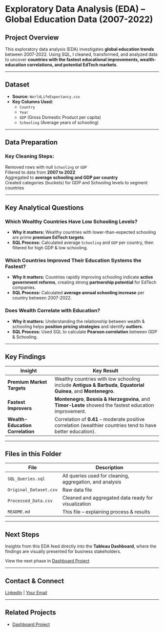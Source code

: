 # Exploratory Data Analysis (EDA) – Global Education Data (2007-2022)

## Project Overview
This exploratory data analysis (EDA) investigates **global education trends** between 2007-2022. Using SQL, I cleaned, transformed, and analyzed data to uncover **countries with the fastest educational improvements, wealth-education correlations, and potential EdTech markets**.

---

## Dataset
- **Source:** `WorldLifeExpectancy.csv`  
- **Key Columns Used:**  
    - `Country`  
    - `Year`  
    - `GDP` (Gross Domestic Product per capita)  
    - `Schooling` (Average years of schooling)

---

## Data Preparation
### Key Cleaning Steps:
Removed rows with null `Schooling` or `GDP`  
Filtered to data from **2007 to 2022**  
Aggregated to **average schooling and GDP per country**  
Created categories (buckets) for GDP and Schooling levels to segment countries

---

## Key Analytical Questions
### Which Wealthy Countries Have Low Schooling Levels?
- **Why it matters:** Wealthy countries with lower-than-expected schooling are prime **premium EdTech targets**.
- **SQL Process:** Calculated average `Schooling` and `GDP` per country, then filtered for high GDP & low schooling.

### Which Countries Improved Their Education Systems the Fastest?
- **Why it matters:** Countries rapidly improving schooling indicate **active government reforms**, creating strong **partnership potential** for EdTech companies.
- **SQL Process:** Calculated **average annual schooling increase** per country between 2007-2022.

### Does Wealth Correlate with Education?
- **Why it matters:** Understanding the relationship between wealth & schooling helps **position pricing strategies** and identify **outliers**.
- **SQL Process:** Used SQL to calculate **Pearson correlation** between GDP & Schooling.

---

## Key Findings
| Insight | Key Result |
|---|---|
| **Premium Market Targets** | Wealthy countries with low schooling include **Antigua & Barbuda**, **Equatorial Guinea**, and **Montenegro**. |
| **Fastest Improvers** | **Montenegro**, **Bosnia & Herzegovina**, and **Timor-Leste** showed the fastest education improvement. |
| **Wealth-Education Correlation** | Correlation of **0.41** – moderate positive correlation (wealthier countries tend to have better education). |

---

## Files in this Folder
| File | Description |
|---|---|
| `SQL_Queries.sql` | All queries used for cleaning, aggregation, and analysis |
| `Original_Dataset.csv` | Raw data file |
| `Processed_Data.csv` | Cleaned and aggregated data ready for visualization |
| `README.md` | This file – explaining process & results |

---

## Next Steps
Insights from this EDA feed directly into the **Tableau Dashboard**, where the findings are visually presented for business stakeholders.

View the next phase in [Dashboard Project](https://github.com/tirop/Global_Education_Analysis/blob/main/Dashboard/README.md)

---

## Contact & Connect
[LinkedIn](https://www.linkedin.com/in/joshuakendagor/) | [Your Email](jtkendagor@gmail.com)

---

## Related Projects
- [Dashboard Project](https://github.com/tirop/Global_Education_Analysis/blob/main/Dashboard/README.md)


